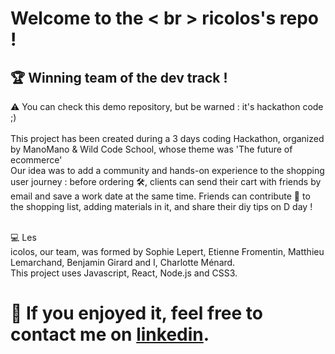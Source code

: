 # Welcome to the < br > ricolos's repo !
## 🏆 Winning team of the dev track !
⚠️ You can check this demo repository, but be warned : it's hackathon code ;)<br/><br/>
This project has been created during a 3 days coding Hackathon, organized by ManoMano & Wild Code School, whose theme was 'The future of ecommerce'<br/>
Our idea was to add a community and hands-on experience to the shopping user journey : before ordering 🛠️, clients can send their cart with friends by email and save a work date at the same time. Friends can contribute 🔗 to the shopping list, adding materials in it, and share their diy tips on D day !<br/><br/>

💻 Les <br> icolos, our team, was formed by Sophie Lepert, Etienne Fromentin, Matthieu Lemarchand, Benjamin Girard and I, Charlotte Ménard. <br/>
This project uses Javascript, React, Node.js and CSS3.<br/>

# :speech_balloon: If you enjoyed it, feel free to contact me on [linkedin](https://www.linkedin.com/in/charlotte-menard/).

